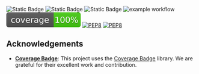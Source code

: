 ![Static Badge](https://img.shields.io/badge/Language-Python-yellow)
![Static Badge](https://img.shields.io/badge/License-GNU%20GENERAL%20PUBLIC-red)
![Static Badge](https://img.shields.io/badge/Platform-Linux-blue)
![example workflow](https://github.com/AshleshaBipinIsha-SE/HW1/actions/workflows/python-app.yml/badge.svg)
<img src="./coverage.svg">
[![PEP8](https://img.shields.io/badge/code%20style-pep8-orange.svg)](https://www.python.org/dev/peps/pep-0008/)
[![PEP8](https://img.shields.io/github/workflow/status/AshleshaBipinIsha-SE/HW1/repository/pep8)](https://github.com/AshleshaBipinIsha-SE/HW1/repository/actions/workflows/pep8.yml)


## Acknowledgements

- **[Coverage Badge](https://github.com/dbrgn/coverage-badge)**: This project uses the [Coverage Badge](https://github.com/dbrgn/coverage-badge) library. We are grateful for their excellent work and contribution.



